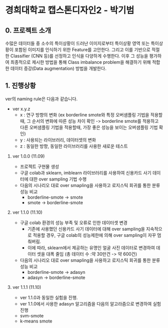 # 경희대학교 캡스톤디자인2 - 박기범

## 0. 프로젝트 소개
수많은 데이터들 중 소수의 특이상황이 드러난 이미지로부터 특이상황 영역 또는 특이상황이 포함된 이미지를 인식하기 위한 Feature를 고안한다. 그리고 이를 기반으로 적절한 Classifier (CNN 등)를 선정하고 인식을 다양하게 수행한다. 이후 그 성능을 평가하여 최종적으로 제시한 방법을 통해 Class imbalance problem을 해결하기 위해 적합한 데이터 증강(Data augmentation) 방법을 개발한다.

## 1. 진행상황
ver의 naming rule은 다음과 같습니다.
- ver x.y.z
    - x : 연구 방향의 변화 (ex borderline smote와 특정 오버샘플링 기법을 적용할 때, 그 순서의 변화에 따른 성능 차이 확인 -> borderline smote를 적용하고 다른 오버샘플링 기법을 적용할때, 가장 좋은 성능을 보이는 오버샘플링 기법 확인)
    - y : 사용되는 라이브러리, 데이터셋의 변화
    - z : 동일한 방향, 동일한 라이브러리를 사용한 새로운 테스트


1.  ver 1.0.0 (11.09)
    - 프로젝트 구현물 생성 
    - 구글 colab과 sklearn, imblearn 라이브러리를 사용하여 신용카드 사기 데이터에 대한 over sampling 기법 수행
    - 다음의 시나리오 대로 over smapling을 사용하고 로지스틱 회귀를 통한 분류성능 비교
        - borderline-smote -> smote
        - smote -> borderline-smote

2. ver 1.1.0 (11.10)
    - 구글 colab 환경의 성능 부족 및 오류로 인한 데이터셋 변경
        - 기존에 사용했던 신용카드 사기 데이터에 대해 over sampling을 지속적으로 적용할 경우, 구글 colab의 성능제한에 의해 over sampling이 자꾸 멈춰버림.
        - 이에 따라, sklearn에서 제공하는 유명인 얼굴 사진 데이터로 변경하여 데이터 셋을 대폭 줄임 (총 데이터 수 :약 30만건 -> 약 600건)
    - 다음의 시나리오 대로 over smapling을 사용하고 로지스틱 회귀를 통한 분류성능 비교
        - borderline-smote -> adasyn
        - adasyn -> borderline-smote

3. ver 1.1.1 (11.10)
    - ver 1.1.0과 동일한 실험을 진행.
    - ver 1.1.0에서 사용한 adasyn 알고리즘을 다음의 알고라즘으로 변경하여 실험 진행
     - svm-smote
     - k-means smote